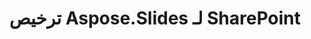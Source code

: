 ---
title: ترخيص Aspose.Slides لـ SharePoint
type: docs
weight: 60
url: /sharepoint/license-aspose-slides-for-sharepoint/
---